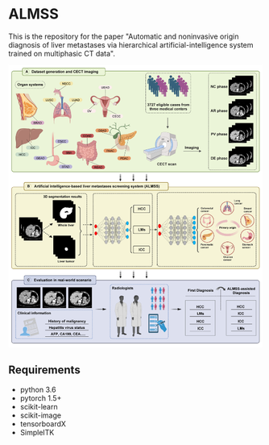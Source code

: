 # ALMSS
This is the repository for the paper "Automatic and noninvasive origin diagnosis of liver metastases via hierarchical artificial-intelligence system trained on multiphasic CT data".

![ALMSS](/pic/ALMSS.png)

## Requirements
* python 3.6
* pytorch 1.5+
* scikit-learn
* scikit-image
* tensorboardX
* SimpleITK
